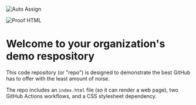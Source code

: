 ![Auto Assign](https://github.com/IleneConleyc4u6iy9o/demo-repository/actions/workflows/auto-assign.yml/badge.svg)

![Proof HTML](https://github.com/IleneConleyc4u6iy9o/demo-repository/actions/workflows/proof-html.yml/badge.svg)

# Welcome to your organization's demo respository
This code repository (or "repo") is designed to demonstrate the best GitHub has to offer with the least amount of noise.

The repo includes an `index.html` file (so it can render a web page), two GitHub Actions workflows, and a CSS stylesheet dependency.
